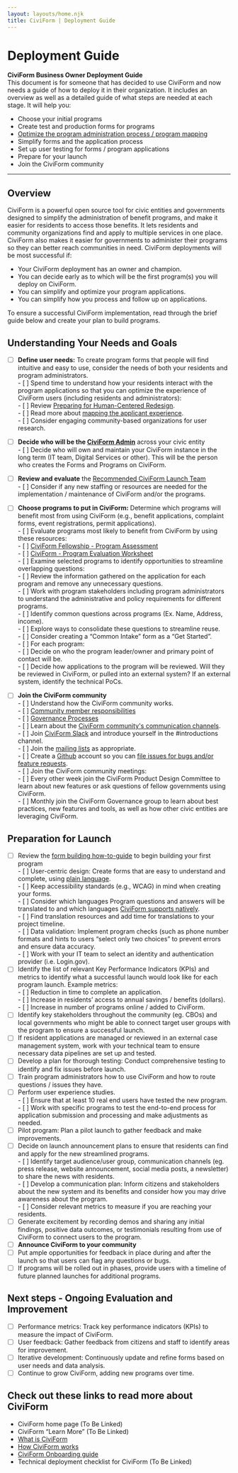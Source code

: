 ```yaml
---
layout: layouts/home.njk
title: CiviForm | Deployment Guide
---
```

# Deployment Guide

**CiviForm Business Owner Deployment Guide**  
This document is for someone that has decided to use CiviForm and now needs a guide of how to deploy it in their organization. It includes an overview as well as a detailed guide of what steps are needed at  each stage. It will help you:

* Choose your initial programs  
* Create test and production forms for programs  
* [Optimize the program administration process / program mapping](https://docs.civiform.us/user-manual/onboarding-guide/journey-mapping)  
* Simplify forms and the application process  
* Set up user testing for forms / program applications  
* Prepare for your launch  
* Join the CiviForm community

---

## Overview

CiviForm is a powerful open source tool for civic entities and governments designed to simplify the administration of benefit programs, and make it easier for residents to access those benefits. It lets residents and community organizations find and apply to multiple services in one place. CiviForm also makes it easier for governments to administer their programs so they can better reach communities in need. CiviForm deployments will be most successful if:

* Your CiviForm deployment has an owner and champion.  
* You can decide early as to which will be the first program(s) you will deploy on CiviForm.  
* You can simplify and optimize your program applications.  
* You can simplify how you process and follow up on applications.

To ensure a successful CiviForm implementation, read through the brief guide below and create your plan to build programs.

## Understanding Your Needs and Goals

- [ ] **Define user needs:** To create program forms that people will find intuitive and easy to use, consider the needs of both your residents and program administrators.  
      - [ ] Spend time to understand how your residents interact with the program applications so that you can optimize the experience of CiviForm users (including residents and administrators):  
            - [ ] Review [Preparing for Human-Centered Redesign](https://beeckcenter.georgetown.edu/report/preparing-for-human-centered-redesign/).  
            - [ ] Read more about [mapping the applicant experience](https://github.com/usds/benefits-enrollment-prototype/blob/master/assets/discovery-findings-mapping-enrollment-Nov2016.pdf).  
      - [ ] Consider engaging community-based organizations for user research.

- [ ] **Decide who will be the [CiviForm Admin](https://docs.civiform.us/overview/how-does-civiform-work\#civiform-admin-experience)** across your civic entity  
      - [ ] Decide who will own and maintain your CiviForm instance in the long term (IT team, Digital Services or other). This will be the person who creates the Forms and Programs on CiviForm.

- [ ] **Review and evaluate** the [Recommended CiviForm Launch Team](https://docs.google.com/document/d/1AacsuDbMmVfmBuWWSNRz3nOUYR3WG5\_KDnDgxrc6z0A/edit)  
      - [ ] Consider if any new staffing or resources are needed for the implementation / maintenance of CiviForm and/or the programs.

- [ ] **Choose programs to put in CiviForm:** Determine which programs will benefit most from using CiviForm (e.g., benefit applications, complaint forms, event registrations, permit applications).  
      - [ ] Evaluate programs most likely to benefit from CiviForm by using these resources:  
            - [ ]  [CiviForm Fellowship - Program Assessment](https://docs.google.com/document/d/10TTk68evp-X8iJ2W3S2--MpiqMeg1Uf0jTysbZITEdg/edit?usp=sharing)  
            - [ ]  [CiviForm - Program Evaluation Worksheet ](https://docs.google.com/spreadsheets/d/1\_NNMln-LOAxxXCoYgh1oI0uaS6YhoyMoBvudaiKRMm4/edit?resourcekey=0-KPl3Y1YgUYty81OKHbRMpQ\#gid=629433048)  
      - [ ] Examine selected programs to identify opportunities to streamline overlapping questions:  
            - [ ] Review the information gathered on the application for each program and remove any unnecessary questions.  
            - [ ] Work with program stakeholders including program administrators to understand the administrative and policy requirements for different programs.   
            - [ ] Identify common questions across programs (Ex. Name, Address, income).  
            - [ ] Explore ways to consolidate these questions to streamline reuse.  
            - [ ] Consider creating a “Common Intake” form as a “Get Started”.  
      - [ ] For each program:  
            - [ ] Decide on who the program leader/owner and primary point of contact will be.  
            - [ ] Decide how applications to the program will be reviewed. Will they be reviewed in CiviForm, or pulled into an external system? If an external system, identify the technical PoCs.

- [ ] **Join the CiviForm community**  
      - [ ] Understand how the CiviForm community works.  
            - [ ] [Community member responsibilities](https://docs.civiform.us/governance-and-management/governance/roles-committees-and-responsibilities)  
            - [ ] [Governance Processes](https://docs.civiform.us/governance-and-management/governance/governance-processes)  
      - [ ] Learn about  the [CiviForm community's communication channels](https://docs.civiform.us/governance-and-management/governance/communication).  
            - [ ] Join [CiviForm Slack](https://civiform.slack.com/) and introduce yourself in the \#introductions channel.  
            - [ ] Join the [mailing lists](https://docs.civiform.us/governance-and-management/governance/communication) as appropriate.  
            - [ ] Create a [Github](https://github.com/) account so you can [file issues for bugs and/or feature requests](https://github.com/civiform/civiform/issues).  
      - [ ] Join the CiviForm community meetings:  
            - [ ] Every other week join the CiviForm Product Design Committee to learn about new features or ask questions of fellow governments using CiviForm.  
            - [ ] Monthly join the CiviForm Governance group to learn about best practices, new features and tools, as well as how other civic entities are leveraging CiviForm.

## Preparation for Launch 

- [ ] Review the [form building how-to-guide](https://docs.civiform.us/user-manual/civiform-admin-guide/working-with-programs/create-a-program) to begin building your first program  
      - [ ] User-centric design: Create forms that are easy to understand and complete, using [plain language](http://plainlanguage.gov).  
      - [ ] Keep  accessibility standards (e.g., WCAG) in mind when creating your forms.  
      - [ ] Consider which languages Program questions and answers will be translated to and which languages [CiviForm supports natively](https://docs.civiform.us/user-manual/civiform-admin-guide/manage-translations-for-programs-and-questions).  
            - [ ] Find translation resources and add time for translations to your project timeline.  
      - [ ] Data validation: Implement program checks (such as phone number formats and hints to users “select only two choices” to prevent errors and ensure data accuracy.  
      - [ ] Work with your IT team to select an identity and authentication provider (i.e. Login.gov).  
- [ ] Identify the list of relevant Key Performance Indicators (KPIs) and metrics to identify what a successful launch would look like for each program launch. Example metrics:  
      - [ ] Reduction in time to complete an application.  
      - [ ] Increase in residents’ access to annual savings / benefits (dollars).  
      - [ ] Increase in number of programs online / added to CiviForm.  
- [ ] Identify key stakeholders throughout the community (eg. CBOs) and local governments who might be able to connect target user groups with the program to ensure a successful launch.  
- [ ] If resident applications are managed or reviewed in an external case management system, work with your technical team to ensure necessary data pipelines are set up and tested.  
- [ ] Develop a plan for thorough testing: Conduct comprehensive testing to identify and fix issues before launch.  
- [ ] Train program administrators how to use CiviForm and how to route questions / issues they have.   
- [ ] Perform user experience studies.  
      - [ ] Ensure that at least 10 real end users have tested the new program.  
      - [ ] Work with specific programs to test the end-to-end process for application submission and processing and make adjustments as needed.  
- [ ] Pilot program: Plan a pilot launch to gather feedback and make improvements.  
- [ ] Decide on launch announcement plans to ensure that residents can find and apply for the new streamlined programs.  
      - [ ] Identify target audience/user group, communication channels (eg. press release, website announcement, social media posts, a newsletter) to share the news with residents.  
      - [ ] Develop a communication plan: Inform citizens and stakeholders about the new system and its benefits and consider how you may drive awareness about the program.  
      - [ ] Consider relevant metrics to measure if you are reaching your residents.  
- [ ] Generate excitement by recording demos and sharing any initial findings, positive data outcomes, or testimonials resulting from use of CiviForm to connect users to the program.   
- [ ] **Announce CiviForm to your community**   
- [ ] Put ample opportunities for feedback in place during and after the launch so that users can flag any questions or bugs.   
- [ ] If programs will be rolled out in phases, provide users with a timeline of future planned launches for additional programs.

## Next steps \- Ongoing Evaluation and Improvement

- [ ] Performance metrics: Track key performance indicators (KPIs) to measure the impact of CiviForm.  
- [ ] User feedback: Gather feedback from citizens and staff to identify areas for improvement.  
- [ ] Iterative development: Continuously update and refine forms based on user needs and data analysis.  
- [ ] Continue to grow CiviForm, adding new programs over time.

## Check out these links to read more about CiviForm

* CiviForm home page (To Be Linked)  
* CiviForm “Learn More” (To Be Linked)  
* [What is CiviForm](https://docs.civiform.us/overview/what-is-civiform)  
* [How CiviForm works](https://docs.civiform.us/overview/how-does-civiform-work)  
* [CiviForm Onboarding guide](https://docs.civiform.us/user-manual/onboarding-guide)  
* Technical deployment checklist for CiviForm (To Be Linked)

